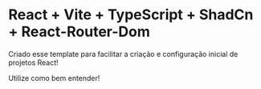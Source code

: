 # React + Vite + TypeScript + ShadCn + React-Router-Dom
Criado esse template para facilitar a criação e configuração inicial de projetos React!

Utilize como bem entender!
